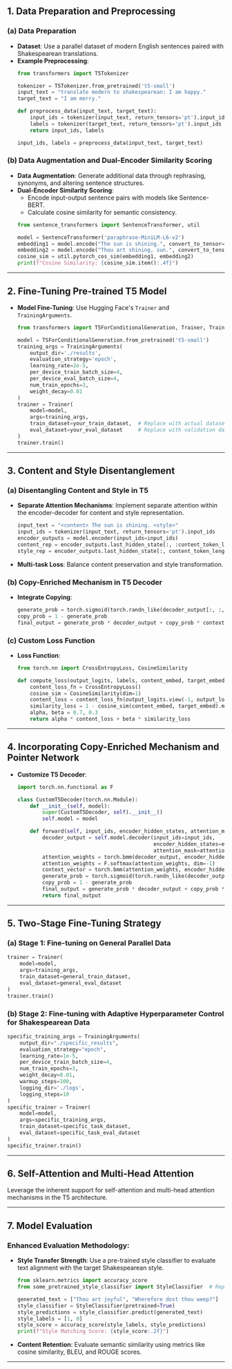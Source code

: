 ## 1. Data Preparation and Preprocessing

### (a) Data Preparation
- **Dataset**: Use a parallel dataset of modern English sentences paired with Shakespearean translations.
- **Example Preprocessing**:
  ```python
  from transformers import T5Tokenizer

  tokenizer = T5Tokenizer.from_pretrained('t5-small')
  input_text = "translate modern to shakespearean: I am happy."
  target_text = "I am merry."

  def preprocess_data(input_text, target_text):
      input_ids = tokenizer(input_text, return_tensors='pt').input_ids
      labels = tokenizer(target_text, return_tensors='pt').input_ids
      return input_ids, labels

  input_ids, labels = preprocess_data(input_text, target_text)
  ```

### (b) Data Augmentation and Dual-Encoder Similarity Scoring
- **Data Augmentation**: Generate additional data through rephrasing, synonyms, and altering sentence structures.
- **Dual-Encoder Similarity Scoring**:
  - Encode input-output sentence pairs with models like Sentence-BERT.
  - Calculate cosine similarity for semantic consistency.
  ```python
  from sentence_transformers import SentenceTransformer, util

  model = SentenceTransformer('paraphrase-MiniLM-L6-v2')
  embedding1 = model.encode("The sun is shining.", convert_to_tensor=True)
  embedding2 = model.encode("Thou art shining, sun.", convert_to_tensor=True)
  cosine_sim = util.pytorch_cos_sim(embedding1, embedding2)
  print(f"Cosine Similarity: {cosine_sim.item():.4f}")
  ```

---

## 2. Fine-Tuning Pre-trained T5 Model
- **Model Fine-Tuning**: Use Hugging Face's `Trainer` and `TrainingArguments`.
  ```python
  from transformers import T5ForConditionalGeneration, Trainer, TrainingArguments

  model = T5ForConditionalGeneration.from_pretrained('t5-small')
  training_args = TrainingArguments(
      output_dir='./results',
      evaluation_strategy='epoch',
      learning_rate=2e-5,
      per_device_train_batch_size=4,
      per_device_eval_batch_size=4,
      num_train_epochs=3,
      weight_decay=0.01
  )
  trainer = Trainer(
      model=model,
      args=training_args,
      train_dataset=your_train_dataset,  # Replace with actual dataset
      eval_dataset=your_eval_dataset     # Replace with validation dataset
  )
  trainer.train()
  ```

---

## 3. Content and Style Disentanglement

### (a) Disentangling Content and Style in T5
- **Separate Attention Mechanisms**: Implement separate attention within the encoder-decoder for content and style representation.
  ```python
  input_text = "<content> The sun is shining. <style>"
  input_ids = tokenizer(input_text, return_tensors='pt').input_ids
  encoder_outputs = model.encoder(input_ids=input_ids)
  content_rep = encoder_outputs.last_hidden_state[:, :content_token_length]
  style_rep = encoder_outputs.last_hidden_state[:, content_token_length:]
  ```
- **Multi-task Loss**: Balance content preservation and style transformation.

### (b) Copy-Enriched Mechanism in T5 Decoder
- **Integrate Copying**:
  ```python
  generate_prob = torch.sigmoid(torch.randn_like(decoder_output[:, :, 0:1]))
  copy_prob = 1 - generate_prob
  final_output = generate_prob * decoder_output + copy_prob * context_vector
  ```

### (c) Custom Loss Function
- **Loss Function**:
  ```python
  from torch.nn import CrossEntropyLoss, CosineSimilarity

  def compute_loss(output_logits, labels, content_embed, target_embed):
      content_loss_fn = CrossEntropyLoss()
      cosine_sim = CosineSimilarity(dim=1)
      content_loss = content_loss_fn(output_logits.view(-1, output_logits.size(-1)), labels.view(-1))
      similarity_loss = 1 - cosine_sim(content_embed, target_embed).mean()
      alpha, beta = 0.7, 0.3
      return alpha * content_loss + beta * similarity_loss
  ```

---

## 4. Incorporating Copy-Enriched Mechanism and Pointer Network
- **Customize T5 Decoder**:
  ```python
  import torch.nn.functional as F

  class CustomT5Decoder(torch.nn.Module):
      def __init__(self, model):
          super(CustomT5Decoder, self).__init__()
          self.model = model

      def forward(self, input_ids, encoder_hidden_states, attention_mask):
          decoder_output = self.model.decoder(input_ids=input_ids, 
                                              encoder_hidden_states=encoder_hidden_states, 
                                              attention_mask=attention_mask).last_hidden_state
          attention_weights = torch.bmm(decoder_output, encoder_hidden_states.transpose(1, 2))
          attention_weights = F.softmax(attention_weights, dim=-1)
          context_vector = torch.bmm(attention_weights, encoder_hidden_states)
          generate_prob = torch.sigmoid(torch.randn_like(decoder_output[:, :, 0:1]))
          copy_prob = 1 - generate_prob
          final_output = generate_prob * decoder_output + copy_prob * context_vector
          return final_output
  ```

---

## 5. Two-Stage Fine-Tuning Strategy

### (a) Stage 1: Fine-tuning on General Parallel Data
```python
trainer = Trainer(
    model=model,
    args=training_args,
    train_dataset=general_train_dataset,
    eval_dataset=general_eval_dataset
)
trainer.train()
```

### (b) Stage 2: Fine-tuning with Adaptive Hyperparameter Control for Shakespearean Data
```python
specific_training_args = TrainingArguments(
    output_dir="./specific_results",
    evaluation_strategy="epoch",
    learning_rate=1e-5,
    per_device_train_batch_size=4,
    num_train_epochs=3,
    weight_decay=0.01,
    warmup_steps=100,
    logging_dir='./logs',
    logging_steps=10
)
specific_trainer = Trainer(
    model=model,
    args=specific_training_args,
    train_dataset=specific_task_dataset,
    eval_dataset=specific_task_eval_dataset
)
specific_trainer.train()
```

---

## 6. Self-Attention and Multi-Head Attention
Leverage the inherent support for self-attention and multi-head attention mechanisms in the T5 architecture.

---

## 7. Model Evaluation

### Enhanced Evaluation Methodology:
- **Style Transfer Strength**: Use a pre-trained style classifier to evaluate text alignment with the target Shakespearean style.
  ```python
  from sklearn.metrics import accuracy_score
  from some_pretrained_style_classifier import StyleClassifier  # Replace with actual classifier

  generated_text = ["Thou art joyful", "Wherefore dost thou weep?"]
  style_classifier = StyleClassifier(pretrained=True)
  style_predictions = style_classifier.predict(generated_text)
  style_labels = [1, 0]
  style_score = accuracy_score(style_labels, style_predictions)
  print(f"Style Matching Score: {style_score:.2f}")
  ```
- **Content Retention**: Evaluate semantic similarity using metrics like cosine similarity, BLEU, and ROUGE scores.

---